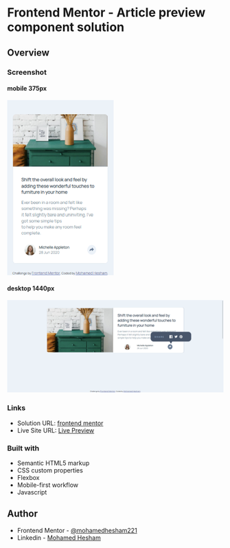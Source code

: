 # Frontend Mentor - Article preview component solution

## Overview

### Screenshot

#### mobile 375px
![](./screenshot-mobile.png)
#### desktop 1440px
![](./screenshot-desktop.png)

### Links

- Solution URL: [frontend mentor](https://your-solution-url.com)
- Live Site URL: [Live Preview](https://your-live-site-url.com)


### Built with

- Semantic HTML5 markup
- CSS custom properties
- Flexbox
- Mobile-first workflow
- Javascript

## Author

- Frontend Mentor - [@mohamedhesham221](https://www.frontendmentor.io/profile/mohamedhesham221/)
- Linkedin - [Mohamed Hesham](https://www.linkedin.com/in/mohamed-hesham-b7611618a/)

